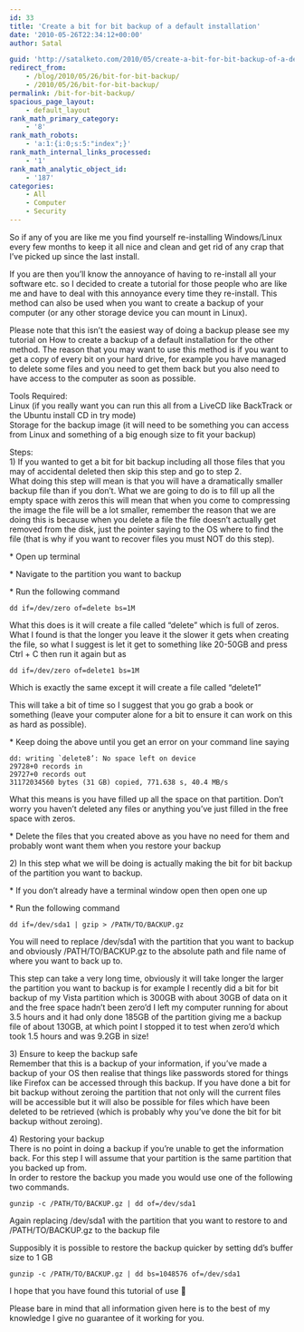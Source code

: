```yaml
---
id: 33
title: 'Create a bit for bit backup of a default installation'
date: '2010-05-26T22:34:12+00:00'
author: Satal

guid: 'http://satalketo.com/2010/05/create-a-bit-for-bit-backup-of-a-default-installation/'
redirect_from:
    - /blog/2010/05/26/bit-for-bit-backup/
    - /2010/05/26/bit-for-bit-backup/
permalink: /bit-for-bit-backup/
spacious_page_layout:
    - default_layout
rank_math_primary_category:
    - '8'
rank_math_robots:
    - 'a:1:{i:0;s:5:"index";}'
rank_math_internal_links_processed:
    - '1'
rank_math_analytic_object_id:
    - '187'
categories:
    - All
    - Computer
    - Security
---
```


So if any of you are like me you find yourself re-installing Windows/Linux every few months to keep it all nice and clean and get rid of any crap that I’ve picked up since the last install.

If you are then you’ll know the annoyance of having to re-install all your software etc. so I decided to create a tutorial for those people who are like me and have to deal with this annoyance every time they re-install. This method can also be used when you want to create a backup of your computer (or any other storage device you can mount in Linux).

Please note that this isn’t the easiest way of doing a backup please see my tutorial on How to create a backup of a default installation for the other method. The reason that you may want to use this method is if you want to get a copy of every bit on your hard drive, for example you have managed to delete some files and you need to get them back but you also need to have access to the computer as soon as possible.

Tools Required:  
Linux (if you really want you can run this all from a LiveCD like BackTrack or the Ubuntu install CD in try mode)  
Storage for the backup image (it will need to be something you can access from Linux and something of a big enough size to fit your backup)

Steps:  
1\) If you wanted to get a bit for bit backup including all those files that you may of accidental deleted then skip this step and go to step 2.  
What doing this step will mean is that you will have a dramatically smaller backup file than if you don’t. What we are going to do is to fill up all the empty space with zeros this will mean that when you come to compressing the image the file will be a lot smaller, remember the reason that we are doing this is because when you delete a file the file doesn’t actually get removed from the disk, just the pointer saying to the OS where to find the file (that is why if you want to recover files you must NOT do this step).

\* Open up terminal

\* Navigate to the partition you want to backup

\* Run the following command

```
dd if=/dev/zero of=delete bs=1M
```

What this does is it will create a file called “delete” which is full of zeros. What I found is that the longer you leave it the slower it gets when creating the file, so what I suggest is let it get to something like 20-50GB and press Ctrl + C then run it again but as

```
dd if=/dev/zero of=delete1 bs=1M
```

Which is exactly the same except it will create a file called “delete1”

This will take a bit of time so I suggest that you go grab a book or something (leave your computer alone for a bit to ensure it can work on this as hard as possible).

\* Keep doing the above until you get an error on your command line saying

```
dd: writing `delete8’: No space left on device
29728+0 records in
29727+0 records out
31172034560 bytes (31 GB) copied, 771.638 s, 40.4 MB/s
```

What this means is you have filled up all the space on that partition. Don’t worry you haven’t deleted any files or anything you’ve just filled in the free space with zeros.

\* Delete the files that you created above as you have no need for them and probably wont want them when you restore your backup

2\) In this step what we will be doing is actually making the bit for bit backup of the partition you want to backup.

\* If you don’t already have a terminal window open then open one up

\* Run the following command

```
dd if=/dev/sda1 | gzip > /PATH/TO/BACKUP.gz
```

You will need to replace /dev/sda1 with the partition that you want to backup and obviously /PATH/TO/BACKUP.gz to the absolute path and file name of where you want to back up to.

This step can take a very long time, obviously it will take longer the larger the partition you want to backup is for example I recently did a bit for bit backup of my Vista partition which is 300GB with about 30GB of data on it and the free space hadn’t been zero’d I left my computer running for about 3.5 hours and it had only done 185GB of the partition giving me a backup file of about 130GB, at which point I stopped it to test when zero’d which took 1.5 hours and was 9.2GB in size!

3\) Ensure to keep the backup safe  
Remember that this is a backup of your information, if you’ve made a backup of your OS then realise that things like passwords stored for things like Firefox can be accessed through this backup. If you have done a bit for bit backup without zeroing the partition that not only will the current files will be accessible but it will also be possible for files which have been deleted to be retrieved (which is probably why you’ve done the bit for bit backup without zeroing).

4\) Restoring your backup  
There is no point in doing a backup if you’re unable to get the information back. For this step I will assume that your partition is the same partition that you backed up from.  
In order to restore the backup you made you would use one of the following two commands.

```
gunzip -c /PATH/TO/BACKUP.gz | dd of=/dev/sda1
```

Again replacing /dev/sda1 with the partition that you want to restore to and /PATH/TO/BACKUP.gz to the backup file

Supposibly it is possible to restore the backup quicker by setting dd’s buffer size to 1 GB

```
gunzip -c /PATH/TO/BACKUP.gz | dd bs=1048576 of=/dev/sda1
```

I hope that you have found this tutorial of use 🙂

Please bare in mind that all information given here is to the best of my knowledge I give no guarantee of it working for you.